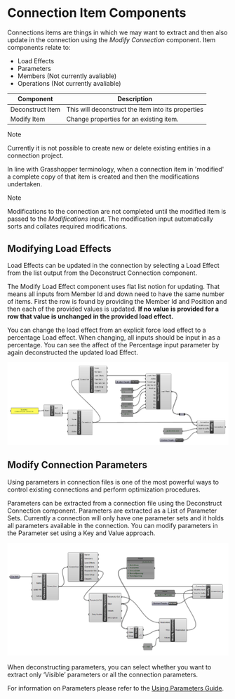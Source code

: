 # Connection Item Components

Connections items are things in which we may want to extract and then also update in the connection using the _Modify Connection_ component. Item components relate to:

* Load Effects 
* Parameters
* Members (Not currently avaliable)
* Operations (Not currently avaliable)


**Component** | **Description**
---------|----------
 Deconstruct Item | This will deconstruct the item into its properties
 Modify Item | Change properties for an existing item. 

> [!NOTE]
> Currently it is not possible to create new or delete existing entities in a connection project.

In line with Grasshopper terminology, when a connection item in 'modified' a complete copy of that item is created and then the modifications undertaken. 

> [!NOTE]
> Modifications to the connection are not completed until the modified item is passed to the _Modifications_ input. The modification input automatically sorts and collates required modifications. 

## Modifying Load Effects

Load Effects can be updated in the connection by selecting a Load Effect from the list output from the Deconstruct Connection component.
 
The Modify Load Effect component uses flat list notion for updating. That means all inputs from Member Id and down need to have the same number of items. First the row is found by providing the Member Id and Position and then each of the provided values is updated. **If no value is provided for a row that value is unchanged in the provided load effect.**

You can change the load effect from an explicit force load effect to a percentage Load effect. When changing, all inputs should be input in as a percentage.  You can see the affect of the Percentage input parameter by again deconstructed the updated load Effect.

![Modify load effect](images/grasshopper_modify_load_effect.png)
 
## Modify Connection Parameters

Using parameters in connection files is one of the most powerful ways to control existing connections and perform optimization procedures.  

Parameters can be extracted from a connection file using the Deconstruct Connection component. Parameters are extracted as a List of Parameter Sets. Currently a connection will only have one parameter sets and it holds all parameters available in the connection. You can modify parameters in the Parameter set using a Key and Value approach. 

![Modify connection parameters](images/grasshopper_modify_parameters.png)

When deconstructing parameters, you can select whether you want to extract only ‘Visible’ parameters or all the connection parameters.

For information on Parameters please refer to the [Using Parameters Guide](../../api/api_parameters_getting_started.md). 